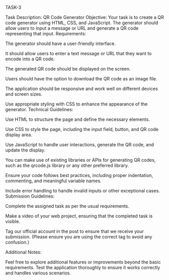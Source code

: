 TASK-3

Task Description: QR Code Generator Objective: Your task is to create a QR code generator using HTML, CSS, and JavaScript. The generator should allow users to input a message or URL and generate a QR code representing that input. Requirements:

The generator should have a user-friendly interface.

It should allow users to enter a text message or URL that they want to encode into a QR code.

The generated QR code should be displayed on the screen.

Users should have the option to download the QR code as an image file.

The application should be responsive and work well on different devices and screen sizes.

Use appropriate styling with CSS to enhance the appearance of the generator. Technical Guidelines:

Use HTML to structure the page and define the necessary elements.

Use CSS to style the page, including the input field, button, and QR code display area.

Use JavaScript to handle user interactions, generate the QR code, and update the display.

You can make use of existing libraries or APIs for generating QR codes, such as the qrcode.js library or any other preferred library.

Ensure your code follows best practices, including proper indentation, commenting, and meaningful variable names.

Include error handling to handle invalid inputs or other exceptional cases. Submission Guidelines:

Complete the assigned task as per the usual requirements.

Make a video of your web project, ensuring that the completed task is visible.

Tag our official account in the post to ensure that we receive your submission. (Please ensure you are using the correct tag to avoid any confusion.)

Additional Notes:

Feel free to explore additional features or improvements beyond the basic requirements. Test the application thoroughly to ensure it works correctly and handles various scenarios.
